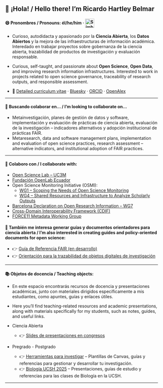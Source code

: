 ## 👋 ¡Hola! / Hello there! I’m Ricardo Hartley Belmar 
#### 😄 Pronombres / Pronouns: él/he/him · <img src="https://upload.wikimedia.org/wikipedia/commons/9/91/Neurodiversity_Symbol.svg" alt="Símbolo de neurodiversidad" width="30" style="vertical-align:middle;" />

- Curioso, autodidacta y apasionado por la **Ciencia Abierta**, los **Datos Abiertos** y la mejora de las infraestructuras de información académica. Interedado en trabajar proyectos sobre gobernanza de la ciencia abierta, trazabilidad de productos de investigación y evaluación responsable.   
- Curious, self-taught, and passionate about **Open Science**, **Open Data**, and improving research information infrastructures. Interested to work in projects related to open science governance, traceability of research outputs, and responsible assessment. 

- 📄 [Detailed curriculum vitae](https://docs.google.com/document/d/1a3fn09eBj47QuD2CmCYOhYb-eeu5DEeHKggPJnGZW1w/edit?usp=sharing) · [Bluesky](https://bsky.app/profile/ricardohartley.bsky.social) · [ORCID](https://orcid.org/0000-0002-2544-587X) · [OpenAlex](https://openalex.org/A5077204313)

---

#### 👯 Buscando colaborar en... / I’m looking to collaborate on...

- Metainvestigación, planes de gestión de datos y software, implementación y evaluación de prácticas de ciencia abierta, evaluación de la investigación – indicadores alternativos y adopción institucional de prácticas FAIR.  
- Metaresearch, data and software management plans, implementation and evaluation of open science practices, research assessment – alternative indicators, and institutional adoption of FAIR practices.

---

#### 🔭 Colaboro con / I collaborate with:  

  - [Open Science Lab – UC3M](https://opensciencelab.uc3m.es)  
  - [Fundación OpenLab Ecuador](https://openlab.ec)  
  - Open Science Monitoring Initiative (OSMI):  
    - [WG1 – Scoping the Needs of Open Science Monitoring](https://open-science-monitoring.org/working-groups/wg1-scoping-the-needs-of-open-science-monitoring/)  
    - [WG4 – Shared Resources and Infrastructure to Analyze Scholarly Outputs](https://open-science-monitoring.org/working-groups/wg4-shared-resources-and-infrastructure-to-analyze-scholarly-outputs/)  
  - [Barcelona Declaration on Open Research Information – WG7](https://barcelona-declaration.org)
  - [Cross-Domain Interoperability Framework (CDIF)](https://worldfair-project.eu/cdif/)  
  - [FORCE11 Metadata Working Group](https://force11.org)

#### 🧾 También me interesa generar guías y documentos orientadores para ciencia abierta / I’m also interested in creating guides and policy-oriented documents for open science:

- 👉 [Guía de Referencia FAIR (en desarrollo)](https://github.com/ricnadamas/docs/blob/main/FAIR/GuiaReferencia.md)  
- 👉 [Orientación para la trazabilidad de objetos digitales de investigación](https://github.com/ricnadamas/docs/blob/main/OpenScience/traceabilityda.md)

---

#### 📚 Objetos de docencia / Teaching objects:

- En este espacio encontrarás recursos de docencia y presentaciones académicas, junto con materiales dirigidos específicamente a mis estudiantes, como apuntes, guías y enlaces útiles.  

- Here you’ll find teaching-related resources and academic presentations, along with materials specifically for my students, such as notes, guides, and useful links.

- Ciencia Abierta
  - 👉 [Slides de presentaciones en congresos](https://osf.io/cdv93/files/osfstorage?view_only=)  

- Pregrado - Postgrado
  - 👉 [Herramientas para investigar](https://sites.google.com/view/eilein/referenciando-usables/para-investigar) – Plantillas de Canvas, guías y referencias para gestionar y desarrollar tu investigación.
  - 👉 [Biología UCSH 2025](https://sites.google.com/view/eilein/docencia/biolog%C3%ADa-ucsh-2025) – Presentaciones, guías de estudio y referencias para las clases de Biología en la UCSH.
 
---
